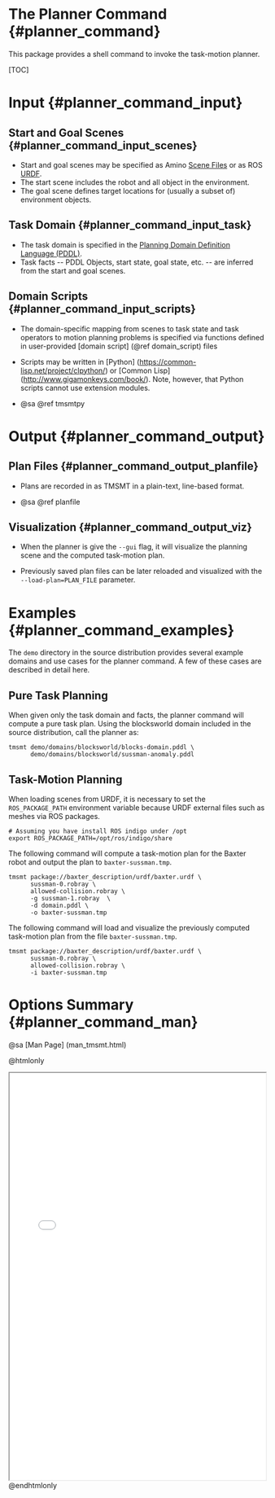 The Planner Command {#planner_command}
===================

This package provides a shell command to invoke the task-motion
planner.

[TOC]

Input {#planner_command_input}
=====

Start and Goal Scenes {#planner_command_input_scenes}
---------------------

* Start and goal scenes may be specified as Amino
  [Scene Files](http://code.golems.org/pkg/amino/scenefile.html) or as
  ROS [URDF](http://wiki.ros.org/urdf).
* The start scene includes the robot and all object in the
  environment.
* The goal scene defines target locations for (usually a subset of)
  environment objects.

Task Domain {#planner_command_input_task}
-----------

* The task domain is specified in the
  [Planning Domain Definition Language (PDDL)](https://en.wikipedia.org/wiki/Planning_Domain_Definition_Language).
* Task facts -- PDDL Objects, start state, goal state, etc. -- are
  inferred from the start and goal scenes.

Domain Scripts {#planner_command_input_scripts}
--------------

* The domain-specific mapping from scenes to task state and task
  operators to motion planning problems is specified via functions
  defined in user-provided [domain script] (@ref domain_script) files

* Scripts may be written in [Python]
  (https://common-lisp.net/project/clpython/) or [Common Lisp]
  (http://www.gigamonkeys.com/book/).  Note, however, that Python
  scripts cannot use extension modules.

* @sa @ref tmsmtpy

Output {#planner_command_output}
======

Plan Files {#planner_command_output_planfile}
----------

* Plans are recorded in as TMSMT in a plain-text, line-based format.

* @sa @ref planfile

Visualization {#planner_command_output_viz}
----------

* When the planner is give the `--gui` flag, it will visualize the
  planning scene and the computed task-motion plan.

* Previously saved plan files can be later reloaded and visualized
  with the `--load-plan=PLAN_FILE` parameter.


Examples {#planner_command_examples}
========

The `demo` directory in the source distribution provides several
example domains and use cases for the planner command.  A few of these
cases are described in detail here.

Pure Task Planning
------------------

When given only the task domain and facts, the planner command will
compute a pure task plan.  Using the blocksworld domain included in
the source distribution, call the planner as:

    tmsmt demo/domains/blocksworld/blocks-domain.pddl \
          demo/domains/blocksworld/sussman-anomaly.pddl

Task-Motion Planning
--------------------

When loading scenes from URDF, it is necessary to set the
`ROS_PACKAGE_PATH` environment variable because URDF external files
such as meshes via ROS packages.

    # Assuming you have install ROS indigo under /opt
    export ROS_PACKAGE_PATH=/opt/ros/indigo/share

The following command will compute a task-motion plan for the Baxter
robot and output the plan to `baxter-sussman.tmp`.

    tmsmt package://baxter_description/urdf/baxter.urdf \
          sussman-0.robray \
          allowed-collision.robray \
          -g sussman-1.robray  \
          -d domain.pddl \
          -o baxter-sussman.tmp


The following command will load and visualize the previously computed
task-motion plan from the file `baxter-sussman.tmp`.

    tmsmt package://baxter_description/urdf/baxter.urdf \
          sussman-0.robray \
          allowed-collision.robray \
          -i baxter-sussman.tmp


Options Summary {#planner_command_man}
===============

@sa [Man Page] (man_tmsmt.html)

@htmlonly
<iframe src="man_tmsmt.html"
        height="800"
        width="100%"
        >

</iframe>
@endhtmlonly
